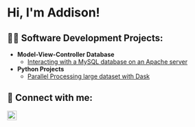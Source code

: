 <h1>Hi, I'm Addison! <br/>
<h2>👨‍💻 Software Development Projects:</h2>

- <b>Model-View-Controller Database</b>
  - [Interacting with a MySQL database on an Apache server](https://github.com/addydr/ApacheDatabase)
- <b>Python Projects</b>
  - [Parallel Processing large dataset with Dask](https://github.com/addydr/DaskDataset)

<h2> 🤳 Connect with me:</h2>

[<img align="left" alt="Addison deAbreu-Reese | LinkedIn" width="22px" src="https://cdn.jsdelivr.net/npm/simple-icons@v3/icons/linkedin.svg" />][linkedin]

[linkedin]: https://linkedin.com/in/addison-deabreu-reese-8a79a6183

<!--
**addydr/addydr** is a ✨ _special_ ✨ repository because its `README.md` (this file) appears on your GitHub profile.

Here are some ideas to get you started:

- 🔭 I’m currently working on ...
- 🌱 I’m currently learning ...
- 👯 I’m looking to collaborate on ...
- 🤔 I’m looking for help with ...
- 💬 Ask me about ...
- 📫 How to reach me: ...
- 😄 Pronouns: ...
- ⚡ Fun fact: ...
-->
